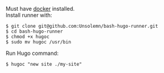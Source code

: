 Must have [docker](https://docs.docker.com/engine/installation/) installed.  
Install runner with:
```
$ git clone git@github.com:Unsolemn/bash-hugo-runner.git
$ cd bash-hugo-runner
$ chmod +x hugoc
$ sudo mv hugoc /usr/bin
```

Run Hugo command:
```
$ hugoc "new site ./my-site"
```
